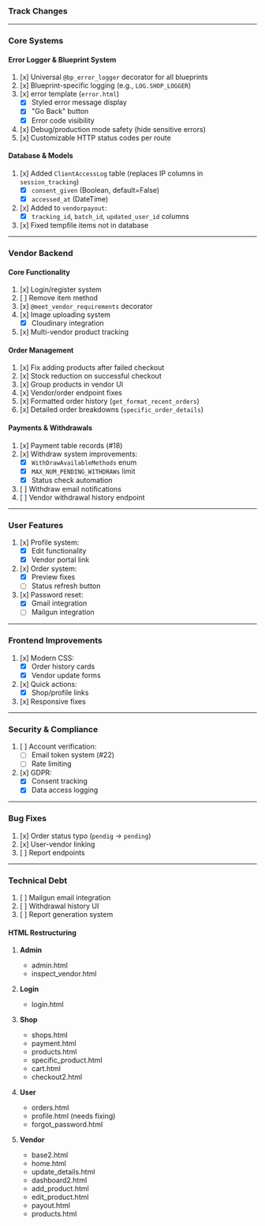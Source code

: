 ### **Track Changes**

---

### **Core Systems**
#### **Error Logger & Blueprint System**  
1. [x] Universal `@bp_error_logger` decorator for all blueprints  
2. [x] Blueprint-specific logging (e.g., `LOG.SHOP_LOGGER`)   
3. [x] error template (`error.html`)
   - [x] Styled error message display  
   - [x] "Go Back" button  
   - [x] Error code visibility  
4. [x] Debug/production mode safety (hide sensitive errors)  
5. [x] Customizable HTTP status codes per route  

#### **Database & Models**
1. [x] Added `ClientAccessLog` table (replaces IP columns in `session_tracking`)
   - [x] `consent_given` (Boolean, default=False)  
   - [x] `accessed_at` (DateTime)
2. [x] Added to `vendorpayout`:
   - [x] `tracking_id`, `batch_id`, `updated_user_id` columns
3. [x] Fixed tempfile items not in database 

---

### **Vendor Backend**
#### **Core Functionality**
1. [x] Login/register system
2. [ ] Remove item method
3. [x] `@meet_vendor_requirements` decorator
4. [x] Image uploading system
   - [x] Cloudinary integration 
5. [x] Multi-vendor product tracking 

#### **Order Management**
1. [x] Fix adding products after failed checkout 
2. [x] Stock reduction on successful checkout 
3. [x] Group products in vendor UI 
4. [x] Vendor/order endpoint fixes 
5. [x] Formatted order history (`get_format_recent_orders`)
6. [x] Detailed order breakdowns (`specific_order_details`)

#### **Payments & Withdrawals**
1. [x] Payment table records (#18)
2. [x] Withdraw system improvements:
   - [x] `WithDrawAvailableMethods` enum 
   - [x] `MAX_NUM_PENDING_WITHDRAWs` limit 
   - [x] Status check automation 
3. [ ] Withdraw email notifications 
4. [ ] Vendor withdrawal history endpoint 

---

### **User Features**
1. [x] Profile system:
   - [x] Edit functionality 
   - [x] Vendor portal link 
2. [x] Order system:
   - [x] Preview fixes 
   - [ ] Status refresh button
3. [x] Password reset:
   - [x] Gmail integration
   - [ ] Mailgun integration

---

### **Frontend Improvements**
1. [x] Modern CSS:
   - [x] Order history cards
   - [x] Vendor update forms
2. [x] Quick actions:
   - [x] Shop/profile links 
3. [x] Responsive fixes

---

### **Security & Compliance**
1. [ ] Account verification:
   - [ ] Email token system (#22)
   - [ ] Rate limiting
2. [x] GDPR:
   - [x] Consent tracking
   - [x] Data access logging

---

### **Bug Fixes**
1. [x] Order status typo (`pendig` → `pending`)
2. [x] User-vendor linking 
3. [ ] Report endpoints 

---

### **Technical Debt**
1. [ ] Mailgun email integration
2. [ ] Withdrawal history UI
3. [ ] Report generation system


#### **HTML Restructuring**

1. **Admin**
    - admin.html
    - inspect_vendor.html

2. **Login**
    - login.html

3. **Shop**
    - shops.html
    - payment.html
    - products.html
    - specific_product.html
    - cart.html
    - checkout2.html

4. **User**
    - orders.html
    - profile.html (needs fixing)
    - forgot_password.html
5. **Vendor**
    - base2.html
    - home.html
    - update_details.html
    - dashboard2.html
    - add_product.html
    - edit_product.html
    - payout.html
    - products.html

